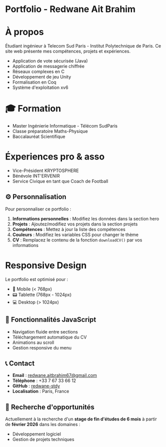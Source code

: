 # Portfolio - Redwane Ait Brahim

# À propos

Étudiant ingénieur à Telecom Sud Paris - Institut Polytechnique de Paris. Ce site web présente mes compétences, projets et expériences.

- Application de vote sécurisée (Java)
- Application de messagerie chiffrée
- Réseaux complexes en C
- Développement de jeu Unity
- Formalisation en Coq
- Système d'exploitation xv6

# 🎓 Formation
- Master Ingénierie Informatique - Télécom SudParis
- Classe préparatoire Maths-Physique
- Baccalauréat Scientifique

# Éxperiences pro & asso
- Vice-Président KRYPTOSPHERE
- Bénévole INT'ERVENIR
- Service Civique en tant que Coach de Football

## ⚙️ Personnalisation

Pour personnaliser ce portfolio :

1. **Informations personnelles** : Modifiez les données dans la section hero
2. **Projets** : Ajoutez/modifiez vos projets dans la section projets
3. **Compétences** : Mettez à jour la liste des compétences
4. **Couleurs** : Modifiez les variables CSS pour changer le thème
5. **CV** : Remplacez le contenu de la fonction `downloadCV()` par vos informations

# Responsive Design

Le portfolio est optimisé pour :
- 📱 Mobile (< 768px)
- 📟 Tablette (768px - 1024px)
- 💻 Desktop (> 1024px)

## 🔧 Fonctionnalités JavaScript

- Navigation fluide entre sections
- Téléchargement automatique du CV
- Animations au scroll
- Gestion responsive du menu

## 📞 Contact

- **Email** : redwane.aitbrahim67@gmail.com
- **Téléphone** : +33 7 67 33 66 12
- **GitHub** : [redwane-stdy](https://github.com/redwane-stdy)
- **Localisation** : Paris, France

## 🎯 Recherche d'opportunités

Actuellement à la recherche d'un **stage de fin d'études de 6 mois** à partir de **février 2026** dans les domaines :
- Développement logiciel
- Gestion de projets techniques
